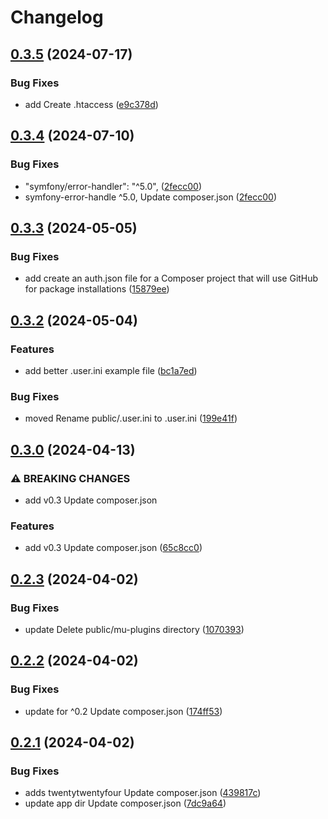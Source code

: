 # Changelog

## [0.3.5](https://github.com/devuri/raydium/compare/v0.3.4...v0.3.5) (2024-07-17)


### Bug Fixes

* add Create .htaccess ([e9c378d](https://github.com/devuri/raydium/commit/e9c378dc4fb17bfe2c0c6ae1694bcdfaaf2635cd))

## [0.3.4](https://github.com/devuri/raydium/compare/v0.3.3...v0.3.4) (2024-07-10)


### Bug Fixes

* "symfony/error-handler": "^5.0", ([2fecc00](https://github.com/devuri/raydium/commit/2fecc006377330842d0889fda4f9b2b77c0d52df))
* symfony-error-handle ^5.0, Update composer.json ([2fecc00](https://github.com/devuri/raydium/commit/2fecc006377330842d0889fda4f9b2b77c0d52df))

## [0.3.3](https://github.com/devuri/raydium/compare/v0.3.2...v0.3.3) (2024-05-05)


### Bug Fixes

* add create an auth.json file for a Composer project that will use GitHub for package installations ([15879ee](https://github.com/devuri/raydium/commit/15879ee35c094ab8d8c2cb1a90994a64fc4cfd90))

## [0.3.2](https://github.com/devuri/raydium/compare/v0.3.1...v0.3.2) (2024-05-04)


### Features

* add better .user.ini example file ([bc1a7ed](https://github.com/devuri/raydium/commit/bc1a7ed33175813e3cb32b19d9ca9aac03042b85))


### Bug Fixes

* moved Rename public/.user.ini to .user.ini ([199e41f](https://github.com/devuri/raydium/commit/199e41f48fcb04195e4d31f6fc4ee55194db1b47))

## [0.3.0](https://github.com/devuri/raydium/compare/v0.2.3...v0.3.0) (2024-04-13)


### ⚠ BREAKING CHANGES

* add v0.3 Update composer.json

### Features

* add v0.3 Update composer.json ([65c8cc0](https://github.com/devuri/raydium/commit/65c8cc03688b94f3918e996e8fb44de61c1bc589))

## [0.2.3](https://github.com/devuri/raydium/compare/v0.2.2...v0.2.3) (2024-04-02)


### Bug Fixes

* update Delete public/mu-plugins directory ([1070393](https://github.com/devuri/raydium/commit/1070393cad20166fc03381527e74076599b7f865))

## [0.2.2](https://github.com/devuri/raydium/compare/v0.2.1...v0.2.2) (2024-04-02)


### Bug Fixes

* update for ^0.2 Update composer.json ([174ff53](https://github.com/devuri/raydium/commit/174ff53f06e339b7189d62747e2c061694d76698))

## [0.2.1](https://github.com/devuri/raydium/compare/0.2.0...v0.2.1) (2024-04-02)


### Bug Fixes

* adds twentytwentyfour Update composer.json ([439817c](https://github.com/devuri/raydium/commit/439817cb275c5c9fd8e237b7524e1c72ba407b29))
* update app dir Update composer.json ([7dc9a64](https://github.com/devuri/raydium/commit/7dc9a646aa3c91310a52f50363d348a1ad5ac2e9))

